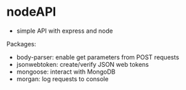 # nodeAPI
- simple API with express and node

Packages:
- body-parser: enable get parameters from POST requests
- jsonwebtoken: create/verify JSON web tokens
- mongoose: interact with MongoDB
- morgan: log requests to console
